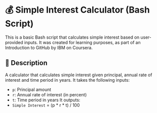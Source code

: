 # 💰 Simple Interest Calculator (Bash Script)

This is a basic Bash script that calculates simple interest based on user-provided inputs. It was created for learning purposes, as part of an Introduction to  GitHub by IBM on Coursera.

## 🧾 Description

A calculator that calculates simple interest given principal, annual rate of interest and time period in years.
It takes the following inputs:
- `p`: Principal amount
- `r`: Annual rate of interest (in percent)
- `t`: Time period in years
It outputs:
- `Simple Interest` = (p * r * t) / 100

